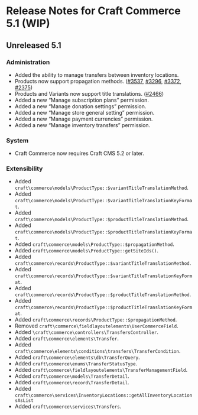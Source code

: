 # Release Notes for Craft Commerce 5.1 (WIP)

## Unreleased 5.1


### Administration

- Added the ability to manage transfers between inventory locations.
- Products now support propagation methods. ([#3537](https://github.com/craftcms/commerce/discussions/3537), [#3296](https://github.com/craftcms/commerce/discussions/3296), [#3372](https://github.com/craftcms/commerce/discussions/3372), [#2375](https://github.com/craftcms/commerce/discussions/2375))
- Products and Variants now support title translations. ([#2466](https://github.com/craftcms/commerce/discussions/2466))
- Added a new “Manage subscription plans” permission.
- Added a new “Manage donation settings” permission.
- Added a new “Manage store general setting” permission.
- Added a new “Manage payment currencies” permission.
- Added a new “Manage inventory transfers” permission.

### System
- Craft Commerce now requires Craft CMS 5.2 or later.

### Extensibility
- Added `craft\commerce\models\ProductType::$variantTitleTranslationMethod`.
- Added `craft\commerce\models\ProductType::$variantTitleTranslationKeyFormat`.
- Added `craft\commerce\models\ProductType::$productTitleTranslationMethod`.
- Added `craft\commerce\models\ProductType::$productTitleTranslationKeyFormat`.
- Added `craft\commerce\models\ProductType::$propagationMethod`.
- Added `craft\commerce\models\ProductType::getSiteIds()`.
- Added `craft\commerce\records\ProductType::$variantTitleTranslationMethod`.
- Added `craft\commerce\records\ProductType::$variantTitleTranslationKeyFormat`.
- Added `craft\commerce\records\ProductType::$productTitleTranslationMethod`.
- Added `craft\commerce\records\ProductType::$productTitleTranslationKeyFormat`.
- Added `craft\commerce\records\ProductType::$propagationMethod`.
- Removed `craft\commerce\fieldlayoutelements\UserCommerceField`.
- Added `\craft\commerce\controllers\TransfersController`.
- Added `craft\commerce\elements\Transfer`.
- Added `craft\commerce\elements\conditions\transfers\TransferCondition`.
- Added `craft\commerce\elements\db\TransferQuery`.
- Added `craft\commerce\enums\TransferStatusType`.
- Added `craft\commerce\fieldlayoutelements\TransferManagementField`.
- Added `craft\commerce\models\TransferDetail`.
- Added `craft\commerce\record\TransferDetail`.
- Added `craft\commerce\services\InventoryLocations::getAllInventoryLocationsAsList`
- Added `craft\commerce\services\Transfers`.
